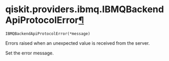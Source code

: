 # qiskit.providers.ibmq.IBMQBackendApiProtocolError[¶](#qiskit-providers-ibmq-ibmqbackendapiprotocolerror "Permalink to this headline")

<span id="undefined" />

`IBMQBackendApiProtocolError(*message)`

Errors raised when an unexpected value is received from the server.

Set the error message.
